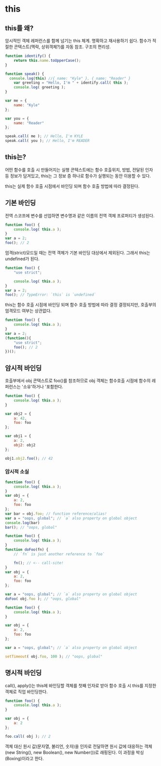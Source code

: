 # this
## this를 왜?
암시적인 객체 레퍼런스를 함께 넘기는 this 체계. 명확하고 재사용하기 쉽다.
함수가 적절한 콘텍스트(맥락, 상위객체?)를 자동 참조. 구조의 편리성.
```js
function identify() {
	return this.name.toUpperCase();
}

function speak() {
  console.log(this) //{ name: "Kyle" }, { name: "Reader" }
	var greeting = "Hello, I'm " + identify.call( this );
	console.log( greeting );
}

var me = {
	name: "Kyle"
};

var you = {
	name: "Reader"
};

speak.call( me ); // Hello, I'm KYLE
speak.call( you ); // Hello, I'm READER
```
## this는?
어떤 함수를 호출 시 만들어지는 실행 콘텍스트에는 함수 호출위치, 방법, 전달된 인자 등 정보가 담겨있고, this는 그 정보 증 하나로 함수가 실행되는 동안 이용할 수 있다.

this는 실제 함수 호출 시점에서 바인딩 되며 함수 호출 방법에 따라 결정된다.

## 기본 바인딩
전역 스코프에 변수를 선업하면 변수명과 같은 이름의 전역 객체 프로퍼티가 생성된다.

```js
function foo() {
	console.log( this.a );
}
var a = 2;
foo(); // 2
```

엄격(strict)모드일 때는 전역 객체가 기본 바인딩 대상에서 제외된다. 그래서 this는 undefined가 된다.
```js
function foo() {
	"use strict";

	console.log( this.a );
}
var a = 2;
foo(); // TypeError: `this` is `undefined`
```

this는 함수 호출 시점에 바인딩 되며 함수 호출 방법에 따라 결정 결정되지만, 호출부의 엄격모드 여부는 상관없다.
```js
function foo() {
	console.log( this.a );
}
var a = 2;
(function(){
	"use strict";
	foo(); // 2
})();
```
## 암시적 바인딩
호출부에서 obj 콘텍스트로 foo()를 참조하므로 obj 객체는 함수호출 시점에 함수의 레퍼런스는 '소유'하거나 '포함한다.
```js
function foo() {
	console.log( this.a );
}

var obj2 = {
	a: 42,
	foo: foo
};

var obj1 = {
	a: 2,
	obj2: obj2
};

obj1.obj2.foo(); // 42
```

### 암시적 소실
```js
function foo() {
	console.log( this.a );
}
var obj = {
	a: 2,
	foo: foo
};
var bar = obj.foo; // function reference/alias!
var a = "oops, global"; // `a` also property on global object
console.log(bar)
bar(); // "oops, global"
```
```js
function foo() {
	console.log( this.a );
}
function doFoo(fn) {
	// `fn` is just another reference to `foo`

	fn(); // <-- call-site!
}
var obj = {
	a: 2,
	foo: foo
};

var a = "oops, global"; // `a` also property on global object
doFoo( obj.foo ); // "oops, global"
```
```js
function foo() {
	console.log( this.a );
}

var obj = {
	a: 2,
	foo: foo
};

var a = "oops, global"; // `a` also property on global object

setTimeout( obj.foo, 100 ); // "oops, global"
```

## 명시적 바인딩
call(), apply()는 this에 바인딩할 객체를 첫째 인자로 받아 함수 호출 시 this를 지정한 객체로 직업 바인딩한다.
```js
function foo() {
	console.log( this.a );
}

var obj = {
	a: 2
};

foo.call( obj ); // 2
```

객체 대신 원시 값(문자열, 불리언, 숫자)을 인자로 전달하면 원시 값에 대응하는 객체(new String(), new Boolean(), new Number())로 래핑된다. 이 과정을 박싱(Boxing)이라고 한다.